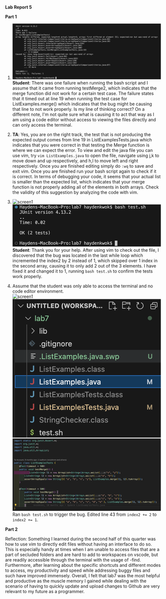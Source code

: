 **Lab Report 5**

**Part 1**

1. ![screen1](/Screenshots/lab5-2.png)<br />
**Student**: There was one failure when running the bash script and I assume that it came from running testMerge2, which indicates that the merge function did not work for a certain test case. The failure states that it timed out at line 19 when running the test case for ListExamples.merge() which indicates that the bug might be causing that line to not work properly. Is my line of thinking correct? On a different note, I'm not quite sure what is causing it to act that way as I am using a code editor without access to viewing the files directly and can only access the terminal.
2. **TA**: Yes, you are on the right track, the test that is not producing the expected output comes from line 19 in ListExamplesTests.java which indicates that you were correct in that testing the Merge function is where we can expect the error. To view and edit the java file you can use vim, try ```vim ListExamples.java``` to open the file, navigate using j,k to move down and up respectively, and h,l to move left and right respectively. Once you are finished editing simply do ```:wq``` to save and exit vim. Once you are finished run your bash script again to check if it is correct. In terms of debugging your code, it seems that your actual list is smaller than the expected list, which indicates that your merge function is not properly adding all of the elements in both arrays. Check the validity of this suggestion by analyzing the code with vim.
3. ![screen1](/Screenshots/right.png)<br />
   ![screen1](/Screenshots/lab5-3.png)<br />
**Student**: Thank you for your help. After using vim to check out the file, I discovered that the bug was located in the last while loop which incremented the index2 by 2 instead of 1, which skipped over 1 index in the second array, causing it to only add 2 out of the 3 elements. I have fixed it and changed it to 1, running ```bash test.sh``` to confirm the tests work properly.

4. Assume that the student was only able to access the terminal and no code editor environment. </br>
![screen1](/Screenshots/right.png)<br />
![screen1](/Screenshots/lab5-4.png)<br />
![screen1](/Screenshots/lab5-5.png)<br />
  Ran ```bash test.sh``` to trigger the bug.
  Edited line 43 from ```index2 += 2``` to ```index2 += 1```.
   
**Part 2** 

Reflection: Something I learned during the second half of this quarter was how to use vim to directly edit files without having an interface to do so. This is especially handy at times when I am unable to access files that are a part of secluded folders and are hard to add to workspaces on vscode, but are readily accessible through the terminal with the usage of -find. Furthermore, after learning about the specific shortcuts and different modes to access, my productivity and speed while addressing buggy files and such have improved immensely. Overall, I felt that lab7 was the most helpful and productive as the muscle memory I gained while dealing with the scenario of having to quickly update and upload changes to Github are very relevant to my future as a programmer.

